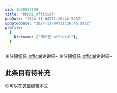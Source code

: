 ```yaml
---
mid: 1639957199
title: "锦织任_official"
pubDate: "2024-11-04T11:26:46.593Z"
updatedDate: "2024-11-04T11:26:46.593Z"
profile:
  {
    Nickname: ["锦织任_official"],
  }
---
```


关注[锦织任_official](https://space.bilibili.com/1639957199)谢谢喵~ 关注[锦织任_official](https://space.bilibili.com/1639957199)谢谢喵~

## 此条目有待补充
你可以在[这里](https://github.com/Yuhanawa/VTuber.ICU-Content/edit/master/v/锦织任_official/index.md)编辑本文
